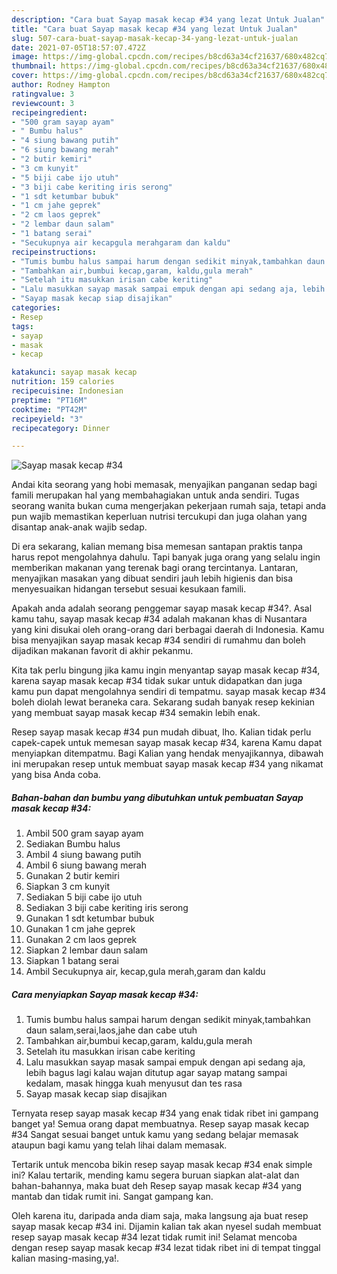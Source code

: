 ```yaml
---
description: "Cara buat Sayap masak kecap #34 yang lezat Untuk Jualan"
title: "Cara buat Sayap masak kecap #34 yang lezat Untuk Jualan"
slug: 507-cara-buat-sayap-masak-kecap-34-yang-lezat-untuk-jualan
date: 2021-07-05T18:57:07.472Z
image: https://img-global.cpcdn.com/recipes/b8cd63a34cf21637/680x482cq70/sayap-masak-kecap-34-foto-resep-utama.jpg
thumbnail: https://img-global.cpcdn.com/recipes/b8cd63a34cf21637/680x482cq70/sayap-masak-kecap-34-foto-resep-utama.jpg
cover: https://img-global.cpcdn.com/recipes/b8cd63a34cf21637/680x482cq70/sayap-masak-kecap-34-foto-resep-utama.jpg
author: Rodney Hampton
ratingvalue: 3
reviewcount: 3
recipeingredient:
- "500 gram sayap ayam"
- " Bumbu halus"
- "4 siung bawang putih"
- "6 siung bawang merah"
- "2 butir kemiri"
- "3 cm kunyit"
- "5 biji cabe ijo utuh"
- "3 biji cabe keriting iris serong"
- "1 sdt ketumbar bubuk"
- "1 cm jahe geprek"
- "2 cm laos geprek"
- "2 lembar daun salam"
- "1 batang serai"
- "Secukupnya air kecapgula merahgaram dan kaldu"
recipeinstructions:
- "Tumis bumbu halus sampai harum dengan sedikit minyak,tambahkan daun salam,serai,laos,jahe dan cabe utuh"
- "Tambahkan air,bumbui kecap,garam, kaldu,gula merah"
- "Setelah itu masukkan irisan cabe keriting"
- "Lalu masukkan sayap masak sampai empuk dengan api sedang aja, lebih bagus lagi kalau wajan ditutup agar sayap matang sampai kedalam, masak hingga kuah menyusut dan tes rasa"
- "Sayap masak kecap siap disajikan"
categories:
- Resep
tags:
- sayap
- masak
- kecap

katakunci: sayap masak kecap 
nutrition: 159 calories
recipecuisine: Indonesian
preptime: "PT16M"
cooktime: "PT42M"
recipeyield: "3"
recipecategory: Dinner

---
```



![Sayap masak kecap #34](https://img-global.cpcdn.com/recipes/b8cd63a34cf21637/680x482cq70/sayap-masak-kecap-34-foto-resep-utama.jpg)

Andai kita seorang yang hobi memasak, menyajikan panganan sedap bagi famili merupakan hal yang membahagiakan untuk anda sendiri. Tugas seorang  wanita bukan cuma mengerjakan pekerjaan rumah saja, tetapi anda pun wajib memastikan keperluan nutrisi tercukupi dan juga olahan yang disantap anak-anak wajib sedap.

Di era  sekarang, kalian memang bisa memesan santapan praktis tanpa harus repot mengolahnya dahulu. Tapi banyak juga orang yang selalu ingin memberikan makanan yang terenak bagi orang tercintanya. Lantaran, menyajikan masakan yang dibuat sendiri jauh lebih higienis dan bisa menyesuaikan hidangan tersebut sesuai kesukaan famili. 



Apakah anda adalah seorang penggemar sayap masak kecap #34?. Asal kamu tahu, sayap masak kecap #34 adalah makanan khas di Nusantara yang kini disukai oleh orang-orang dari berbagai daerah di Indonesia. Kamu bisa menyajikan sayap masak kecap #34 sendiri di rumahmu dan boleh dijadikan makanan favorit di akhir pekanmu.

Kita tak perlu bingung jika kamu ingin menyantap sayap masak kecap #34, karena sayap masak kecap #34 tidak sukar untuk didapatkan dan juga kamu pun dapat mengolahnya sendiri di tempatmu. sayap masak kecap #34 boleh diolah lewat beraneka cara. Sekarang sudah banyak resep kekinian yang membuat sayap masak kecap #34 semakin lebih enak.

Resep sayap masak kecap #34 pun mudah dibuat, lho. Kalian tidak perlu capek-capek untuk memesan sayap masak kecap #34, karena Kamu dapat menyiapkan ditempatmu. Bagi Kalian yang hendak menyajikannya, dibawah ini merupakan resep untuk membuat sayap masak kecap #34 yang nikamat yang bisa Anda coba.

<!--inarticleads1-->

##### Bahan-bahan dan bumbu yang dibutuhkan untuk pembuatan Sayap masak kecap #34:

1. Ambil 500 gram sayap ayam
1. Sediakan  Bumbu halus
1. Ambil 4 siung bawang putih
1. Ambil 6 siung bawang merah
1. Gunakan 2 butir kemiri
1. Siapkan 3 cm kunyit
1. Sediakan 5 biji cabe ijo utuh
1. Sediakan 3 biji cabe keriting iris serong
1. Gunakan 1 sdt ketumbar bubuk
1. Gunakan 1 cm jahe geprek
1. Gunakan 2 cm laos geprek
1. Siapkan 2 lembar daun salam
1. Siapkan 1 batang serai
1. Ambil Secukupnya air, kecap,gula merah,garam dan kaldu




<!--inarticleads2-->

##### Cara menyiapkan Sayap masak kecap #34:

1. Tumis bumbu halus sampai harum dengan sedikit minyak,tambahkan daun salam,serai,laos,jahe dan cabe utuh
1. Tambahkan air,bumbui kecap,garam, kaldu,gula merah
1. Setelah itu masukkan irisan cabe keriting
1. Lalu masukkan sayap masak sampai empuk dengan api sedang aja, lebih bagus lagi kalau wajan ditutup agar sayap matang sampai kedalam, masak hingga kuah menyusut dan tes rasa
1. Sayap masak kecap siap disajikan




Ternyata resep sayap masak kecap #34 yang enak tidak ribet ini gampang banget ya! Semua orang dapat membuatnya. Resep sayap masak kecap #34 Sangat sesuai banget untuk kamu yang sedang belajar memasak ataupun bagi kamu yang telah lihai dalam memasak.

Tertarik untuk mencoba bikin resep sayap masak kecap #34 enak simple ini? Kalau tertarik, mending kamu segera buruan siapkan alat-alat dan bahan-bahannya, maka buat deh Resep sayap masak kecap #34 yang mantab dan tidak rumit ini. Sangat gampang kan. 

Oleh karena itu, daripada anda diam saja, maka langsung aja buat resep sayap masak kecap #34 ini. Dijamin kalian tak akan nyesel sudah membuat resep sayap masak kecap #34 lezat tidak rumit ini! Selamat mencoba dengan resep sayap masak kecap #34 lezat tidak ribet ini di tempat tinggal kalian masing-masing,ya!.

